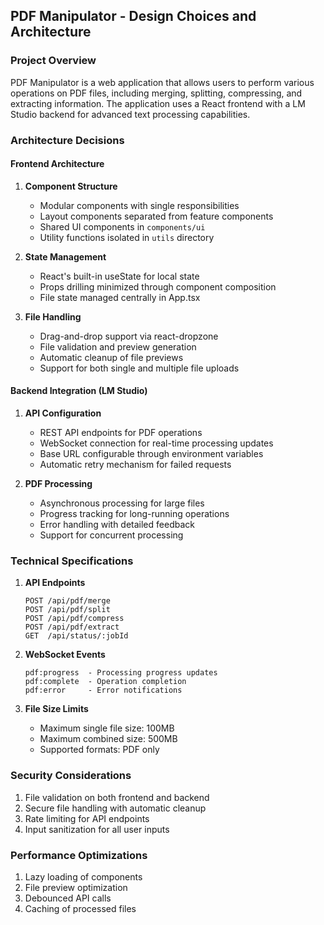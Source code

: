 ## PDF Manipulator - Design Choices and Architecture

### Project Overview
PDF Manipulator is a web application that allows users to perform various operations on PDF files, including merging, splitting, compressing, and extracting information. The application uses a React frontend with a LM Studio backend for advanced text processing capabilities.

### Architecture Decisions

#### Frontend Architecture
1. **Component Structure**
   - Modular components with single responsibilities
   - Layout components separated from feature components
   - Shared UI components in `components/ui`
   - Utility functions isolated in `utils` directory

2. **State Management**
   - React's built-in useState for local state
   - Props drilling minimized through component composition
   - File state managed centrally in App.tsx

3. **File Handling**
   - Drag-and-drop support via react-dropzone
   - File validation and preview generation
   - Automatic cleanup of file previews
   - Support for both single and multiple file uploads

#### Backend Integration (LM Studio)

1. **API Configuration**
   - REST API endpoints for PDF operations
   - WebSocket connection for real-time processing updates
   - Base URL configurable through environment variables
   - Automatic retry mechanism for failed requests

2. **PDF Processing**
   - Asynchronous processing for large files
   - Progress tracking for long-running operations
   - Error handling with detailed feedback
   - Support for concurrent processing

### Technical Specifications

1. **API Endpoints**
   ```
   POST /api/pdf/merge
   POST /api/pdf/split
   POST /api/pdf/compress
   POST /api/pdf/extract
   GET  /api/status/:jobId
   ```

2. **WebSocket Events**
   ```
   pdf:progress  - Processing progress updates
   pdf:complete  - Operation completion
   pdf:error     - Error notifications
   ```

3. **File Size Limits**
   - Maximum single file size: 100MB
   - Maximum combined size: 500MB
   - Supported formats: PDF only

### Security Considerations
1. File validation on both frontend and backend
2. Secure file handling with automatic cleanup
3. Rate limiting for API endpoints
4. Input sanitization for all user inputs

### Performance Optimizations
1. Lazy loading of components
2. File preview optimization
3. Debounced API calls
4. Caching of processed files